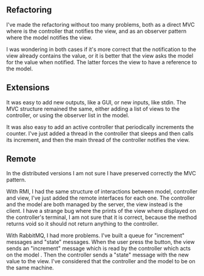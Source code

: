## Refactoring
I've made the refactoring without too many problems, both as a direct MVC where is the controller that notifies the view, 
and as an observer pattern where the model notifies the view.

I was wondering in both cases if it's more correct that the notification to the view already contains the value, 
or it is better that the view asks the model for the value when notified. 
The latter forces the view to have a reference to the model. 

## Extensions
It was easy to add new outputs, like a GUI, or new inputs, like stdin. 
The MVC structure remained the same, either adding a list of views to the controller, 
or using the observer list in the model.

It was also easy to add an active controller that periodically increments the counter.
I've just added a thread in the controller that sleeps and then calls its increment,
and then the main thread of the controller notifies the view.

## Remote
In the distributed versions I am not sure I have preserved correctly the MVC pattern.

With RMI, I had the same structure of interactions between model, controller and view, 
I've just added the remote interfaces for each one. The controller and the model are both managed by the server, 
the view instead is the client.
I have a strange bug where the prints of the view where displayed on the controller's terminal,
I am not sure that it is correct, because the method returns void so it should not return anything to the controller.

With RabbitMQ, I had more problems. I've built a queue for "increment" messages and "state" messages. 
When the user press the button, the view sends an "increment" message which is read by the controller which acts on the model .
Then the controller sends a "state" message with the new value to the view.
I've considered that the controller and the model to be on the same machine.